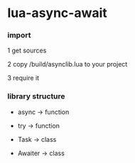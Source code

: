 # lua-async-await

### import
1 get sources

2 copy /build/asynclib.lua to your project

3 require it

### library structure

- async -> function

- try   -> function

- Task  -> class

- Awaiter -> class
